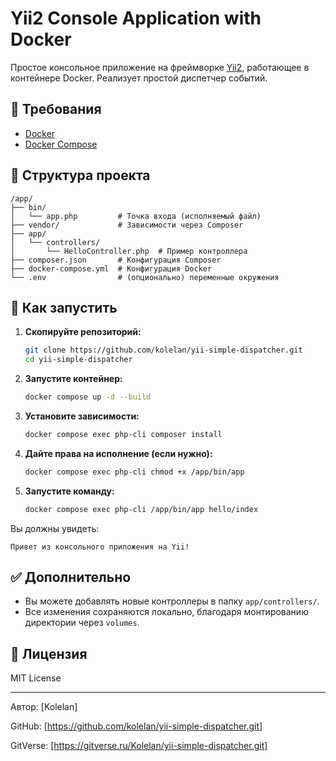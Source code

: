 # Yii2 Console Application with Docker

Простое консольное приложение на фреймворке [Yii2](https://www.yiiframework.com/), работающее в контейнере Docker. Реализует простой диспетчер событий.

## 🧰 Требования

- [Docker](https://www.docker.com/)
- [Docker Compose](https://docs.docker.com/compose/)

## 📁 Структура проекта

```
/app/
├── bin/
│   └── app.php         # Точка входа (исполняемый файл)
├── vendor/             # Зависимости через Composer
├── app/
│   └── controllers/
│       └── HelloController.php  # Пример контроллера
├── composer.json       # Конфигурация Composer
├── docker-compose.yml  # Конфигурация Docker
└── .env                # (опционально) переменные окружения
```

## 🚀 Как запустить

1. **Скопируйте репозиторий:**

   ```bash
   git clone https://github.com/kolelan/yii-simple-dispatcher.git
   cd yii-simple-dispatcher
   ```

2. **Запустите контейнер:**

   ```bash
   docker compose up -d --build
   ```

3. **Установите зависимости:**

   ```bash
   docker compose exec php-cli composer install
   ```

4. **Дайте права на исполнение (если нужно):**

   ```bash
   docker compose exec php-cli chmod +x /app/bin/app
   ```

5. **Запустите команду:**

   ```bash
   docker compose exec php-cli /app/bin/app hello/index
   ```

Вы должны увидеть:

```
Привет из консольного приложения на Yii!
```

## ✅ Дополнительно

- Вы можете добавлять новые контроллеры в папку `app/controllers/`.
- Все изменения сохраняются локально, благодаря монтированию директории через `volumes`.

## 📌 Лицензия

MIT License

---

Автор: [Kolelan]  

GitHub: [https://github.com/kolelan/yii-simple-dispatcher.git]  

GitVerse: [https://gitverse.ru/Kolelan/yii-simple-dispatcher.git]  
```

